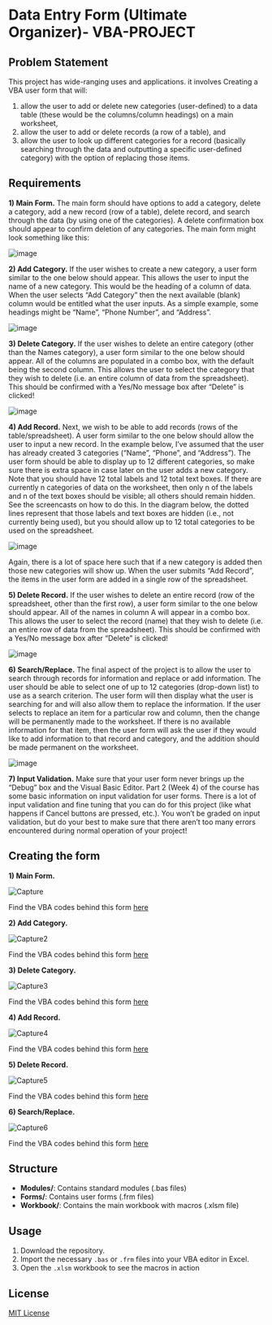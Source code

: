 # Data Entry Form (Ultimate Organizer)- VBA-PROJECT

## Problem Statement

This project has wide-ranging uses and applications. it involves Creating a VBA user form that will:
1) allow the user to add or delete new categories (user-defined) to a data table (these would be the columns/column headings) on a main worksheet,
2) allow the user to add or delete records (a row of a table), and
3) allow the user to look up different categories for a record (basically searching through the data and outputting a specific user-defined category) with the option of replacing those items.

## Requirements

**1)	Main Form.**  The main form should have options to add a category, delete a category, add a new record (row of a table), delete record, and search through the data (by using one of the categories).  A delete confirmation box should appear to confirm deletion of any categories. 
The main form might look something like this:

![image](https://github.com/user-attachments/assets/f324d7f1-60c5-4d40-b1bd-7f80129840c6)

**2)	Add Category.**  If the user wishes to create a new category, a user form similar to the one below should appear.  This allows the user to input the name of a new category.  This would be the heading of a column of data.  When the user selects “Add Category” then the next available (blank) column would be entitled what the user inputs.  As a simple example, some headings might be “Name”, “Phone Number”, and “Address”.

![image](https://github.com/user-attachments/assets/f31946a5-34fa-4287-9174-d461e9f0b6df)

**3)	Delete Category.**  If the user wishes to delete an entire category (other than the Names category), a user form similar to the one below should appear.  All of the columns are populated in a combo box, with the default being the second column.  This allows the user to select the category that they wish to delete (i.e. an entire column of data from the spreadsheet).  This should be confirmed with a Yes/No message box after “Delete” is clicked!

![image](https://github.com/user-attachments/assets/b0df30d8-8004-443d-a6fd-9ab2e59b3ce8)

**4)	Add Record.**  Next, we wish to be able to add records (rows of the table/spreadsheet).  A user form similar to the one below should allow the user to input a new record.  In the example below, I’ve assumed that the user has already created 3 categories (“Name”, “Phone”, and “Address”).  The user form should be able to display up to 12 different categories, so make sure there is extra space in case later on the user adds a new category.  Note that you should have 12 total labels and 12 total text boxes.  If there are currently n categories of data on the worksheet, then only n of the labels and n of the text boxes should be visible; all others should remain hidden.  See the screencasts on how to do this.  In the diagram below, the dotted lines represent that those labels and text boxes are hidden (i.e., not currently being used), but you should allow up to 12 total categories to be used on the spreadsheet.  

![image](https://github.com/user-attachments/assets/34996806-8880-4b70-9f39-10834a306524)

Again, there is a lot of space here such that if a new category is added then those new categories will show up.  When the user submits “Add Record”, the items in the user form are added in a single row of the spreadsheet.

**5)	Delete Record.**  If the user wishes to delete an entire record (row of the spreadsheet, other than the first row), a user form similar to the one below should appear.  All of the names in column A will appear in a combo box.  This allows the user to select the record (name) that they wish to delete (i.e. an entire row of data from the spreadsheet).  This should be confirmed with a Yes/No message box after “Delete” is clicked!   

![image](https://github.com/user-attachments/assets/da00e304-0d0a-4982-8d5d-1cb2209247a1)

**6)	Search/Replace.**  The final aspect of the project is to allow the user to search through records for information and replace or add information.  The user should be able to select one of up to 12 categories (drop-down list) to use as a search criterion.  The user form will then display what the user is searching for and will also allow them to replace the information.  If the user selects to replace an item for a particular row and column, then the change will be permanently made to the worksheet.  If there is no available information for that item, then the user form will ask the user if they would like to add information to that record and category, and the addition should be made permanent on the worksheet. 

![image](https://github.com/user-attachments/assets/51d250f4-ac9f-4e34-af49-755d89e0b2cb)

**7)	Input Validation.** Make sure that your user form never brings up the “Debug” box and the Visual Basic Editor.  Part 2 (Week 4) of the course has some basic information on input validation for user forms.  There is a lot of input validation and fine tuning that you can do for this project (like what happens if Cancel buttons are pressed, etc.).  You won’t be graded on input validation, but do your best to make sure that there aren’t too many errors encountered during normal operation of your project! 

## Creating the form

**1)	Main Form.**

![Capture](https://github.com/user-attachments/assets/bbf39bf0-b643-4094-a3f8-84af9bf9791d)

Find the VBA codes behind this form [here](https://github.com/dannieRope/Ultimate-Organizer-Data-Entry-Form-VBA-PROJECT/blob/main/Forms/DoWhat.frm)

**2)	Add Category.**

![Capture2](https://github.com/user-attachments/assets/74192edd-ffbe-4f49-8646-b718a70614f0)

Find the VBA codes behind this form [here](https://github.com/dannieRope/Ultimate-Organizer-Data-Entry-Form-VBA-PROJECT/blob/main/Forms/AddCategory.frm)


**3)	Delete Category.**

![Capture3](https://github.com/user-attachments/assets/54805c87-3e15-42ec-be3d-03c525e4a027)

Find the VBA codes behind this form [here](https://github.com/dannieRope/Ultimate-Organizer-Data-Entry-Form-VBA-PROJECT/blob/main/Forms/DeleteCategory.frm)

**4)	Add Record.** 

![Capture4](https://github.com/user-attachments/assets/9e5eb631-92c8-4ed6-bb6b-61d03dd4c629)

Find the VBA codes behind this form [here](https://github.com/dannieRope/Ultimate-Organizer-Data-Entry-Form-VBA-PROJECT/blob/main/Forms/AddRecord.frm)

**5)	Delete Record.**

![Capture5](https://github.com/user-attachments/assets/8466231c-7cd6-4f71-974a-ea58dda2e769)

Find the VBA codes behind this form [here](https://github.com/dannieRope/Ultimate-Organizer-Data-Entry-Form-VBA-PROJECT/blob/main/Forms/DeleteRecord.frm)

**6)	Search/Replace.**

![Capture6](https://github.com/user-attachments/assets/6b98180c-9406-47ee-b86c-5ffa3049dbd6)

Find the VBA codes behind this form [here]()

## Structure

- **Modules/**: Contains standard modules (.bas files)
- **Forms/**: Contains user forms (.frm files)
- **Workbook/**: Contains the main workbook with macros (.xlsm file)

## Usage

1. Download the repository.
2. Import the necessary `.bas` or `.frm` files into your VBA editor in Excel.
3. Open the `.xlsm` workbook to see the macros in action

## License
[MIT License](LICENSE)



